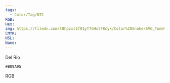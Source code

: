 ```yaml
---
tags:
  - Color/Tag/NTC
RGB:
Hex:
img: https://filedn.com/l0hpzxl1f01yT7GHxtF8cyk/Color%20Snake/SVG_Tumb%20Mass%20No%20Name/B09A95.svg
CMYK:
HSL:
Name:
---
```

Del Rio
```palette
#B09A95
```
RGB
